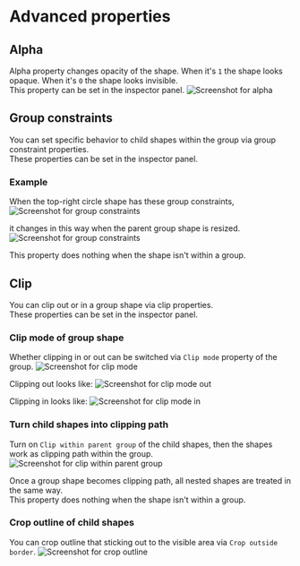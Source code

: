# Advanced properties

## Alpha
Alpha property changes opacity of the shape. When it's `1` the shape looks opaque. When it's `0` the shape looks invisible.  
This property can be set in the inspector panel.
![Screenshot for alpha](/assets/shape-property-alpha.png)

## Group constraints
You can set specific behavior to child shapes within the group via group constraint properties.  
These properties can be set in the inspector panel.

### Example
When the top-right circle shape has these group constraints,
![Screenshot for group constraints](/assets/shape-property-group-con-tr.png)

it changes in this way when the parent group shape is resized.
![Screenshot for group constraints](/assets/shape-property-group-con-tr-resized.png)

This property does nothing when the shape isn't within a group.

## Clip
You can clip out or in a group shape via clip properties.  
These properties can be set in the inspector panel.

### Clip mode of group shape
Whether clipping in or out can be switched via `Clip mode` property of the group.
![Screenshot for clip mode](/assets/shape-property-clip-mode.png)

Clipping out looks like:
![Screenshot for clip mode out](/assets/shape-property-clip-mode-out.png)

Clipping in looks like:
![Screenshot for clip mode in](/assets/shape-property-clip-mode-in.png)

### Turn child shapes into clipping path
Turn on `Clip within parent group` of the child shapes, then the shapes work as clipping path within the group.
![Screenshot for clip within parent group](/assets/shape-property-clip-on.png)

Once a group shape becomes clipping path, all nested shapes are treated in the same way.  
This property does nothing when the shape isn't within a group.

### Crop outline of child shapes
You can crop outline that sticking out to the visible area via `Crop outside border`.
![Screenshot for crop outline](/assets/shape-property-clip-crop-outline.png)
